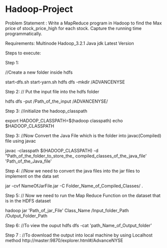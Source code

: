 # Hadoop-Project

Problem Statement :
Write a MapReduce program in Hadoop to find the Max price of stock_price_high for each stock. Capture the running time programmatically.


Requirements:
Multinode Hadoop_3.2.1
Java jdk Latest Version 

Steps to execute:

Step 1:

//Create a new folder inside hdfs

start-dfs.sh
start-yarn.sh
hdfs dfs -mkdir /ADVANCENYSE

Step 2:
// Put the input file into the hdfs folder 
 
 hdfs dfs -put /Path_of_the_input /ADVANCENYSE/
 
 Step 3:
//initialize the hadoop_classpath

 export HADOOP_CLASSPATH=$(hadoop classpath)
 echo $HADOOP_CLASSPATH
 
 Step 3:
//Now Convert the Java File which is the folder into javac(Compiled) file using javac 
 
 javac -classpath $(HADOOP_CLASSPATH) -d "Path_of_the_folder_to_store_the_ compiled_classes_of_the_java_file' 'Path_of_the_Java_file'
 
 Step 4:
 //Now we need to convert the java files into the jar files to implement on the data set 
 
 jar -cvf NameOfJarFile.jar -C Folder_Name_of_Compiled_Classes/ .
 
 Step 5:
 // Now we need to run the Map Reduce Function on the dataset that is in the HDFS dataset 
 
hadoop jar 'Path_of_jar_File' Class_Name  /Input_folder_Path /Output_Folder_Path

Step 6:
//To view the ouput
hdfs dfs -cat 'path_Name_of_Output_folder' 

Step 7 :
//To download the output into local machine by using Localhost method 
http://master:9870/explorer.html#/AdvanceNYSE

